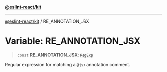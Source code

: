 [**@eslint-react/kit**](../README.md)

***

[@eslint-react/kit](../README.md) / RE\_ANNOTATION\_JSX

# Variable: RE\_ANNOTATION\_JSX

> `const` **RE\_ANNOTATION\_JSX**: [`RegExp`](https://developer.mozilla.org/docs/Web/JavaScript/Reference/Global_Objects/RegExp)

Regular expression for matching a `@jsx` annotation comment.

